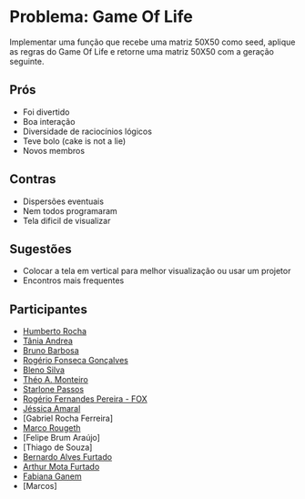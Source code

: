 # Problema: Game Of Life

Implementar uma função que recebe uma matriz 50X50 como seed, aplique as regras do Game Of Life e retorne uma matriz 50X50 com a geração seguinte.


## Prós
* Foi divertido
* Boa interação
* Diversidade de raciocínios lógicos
* Teve bolo (cake is not a lie)
* Novos membros


## Contras
* Dispersões eventuais
* Nem todos programaram
* Tela dificil de visualizar

## Sugestões
* Colocar a tela em vertical para melhor visualização ou usar um projetor
* Encontros mais frequentes


## Participantes
* [Humberto Rocha](https://github.com/humrochagf)
* [Tânia Andrea](https://github.com/taniaa)
* [Bruno Barbosa](https://github.com/brunobbbs)
* [Rogério Fonseca Gonçalves](https://github.com/rogeriofonseca)
* [Bleno Silva](https://github.com/bleno)
* [Théo A. Monteiro](https://github.com/theoamonteiro)
* [Starlone Passos](https://github.com/starlone)
* [Rogério Fernandes Pereira - FOX](https://github.com/rogeriofox)
* [Jéssica Amaral](https://github.com/jornalistadigital)
* [Gabriel Rocha Ferreira]
* [Marco Rougeth](https://github.com/rougeth)
* [Felipe Brum Araújo]
* [Thiago de Souza]
* [Bernardo Alves Furtado](https://github.com/bafurtado)
* [Arthur Mota Furtado](https://github.com/bomdia12)
* [Fabiana Ganem](https://github.com/fabianagoa)
* [Marcos]